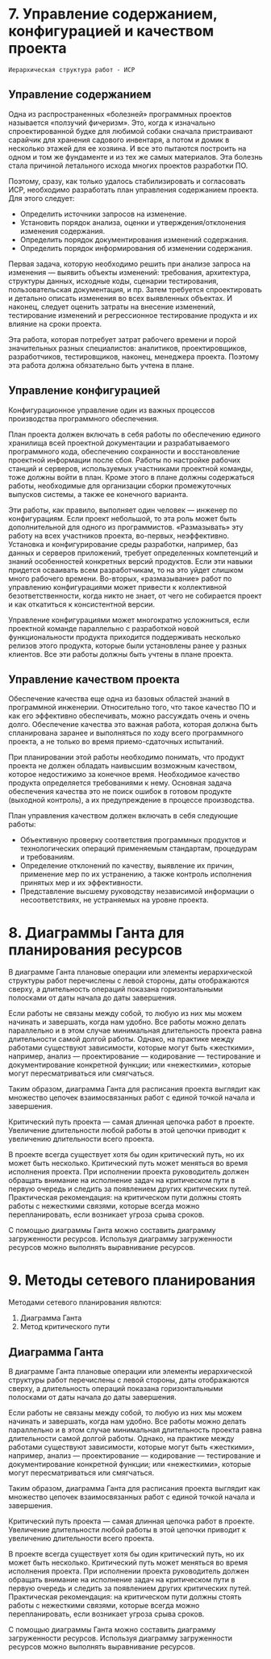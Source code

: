 # 7. Управление содержанием, конфигурацией и качеством проекта

    Иерархическая структура работ - ИСР

## Управление содержанием

Одна из распространенных «болезней» программных проектов называется «ползучий фичеризм». Это, когда к изначально спроектированной будке для любимой собаки сначала пристраивают сарайчик для хранения садового инвентаря, а потом и домик в несколько этажей для ее хозяина. И все это пытаются построить на одном и том же фундаменте и из тех же самых материалов. Эта болезнь стала причиной летального исхода многих проектов разработки ПО.

Поэтому, сразу, как только удалось стабилизировать и согласовать ИСР, необходимо разработать план управления содержанием проекта. Для этого следует:
  * Определить источники запросов на изменение.
  * Установить порядок анализа, оценки и утверждения/отклонения изменения содержания.
  * Определить порядок документирования изменений содержания.
  * Определить порядок информирования об изменении содержания. 

Первая задача, которую необходимо решить при анализе запроса на изменения — выявить объекты изменений: требования, архитектура, структуры данных, исходные коды, сценарии тестирования, пользовательская документация, и пр. Затем требуется спроектировать и детально описать изменения во всех выявленных объектах. И наконец, следует оценить затраты на внесение изменений, тестирование изменений и регрессионное тестирование продукта и их влияние на сроки проекта.

Эта работа, которая потребует затрат рабочего времени и порой значительных разных специалистов: аналитиков, проектировщиков, разработчиков, тестировщиков, наконец, менеджера проекта. Поэтому эта работа должна обязательно быть учтена в плане. 

## Управление конфигурацией

Конфигурационное управление один из важных процессов производства программного обеспечения.

План проекта должен включать в себя работы по обеспечению единого хранилища всей проектной документации и разрабатываемого программного кода, обеспечению сохранности и восстановление проектной информации после сбоя. Работы по настройке рабочих станций и серверов, используемых участниками проектной команды, тоже должны войти в план. Кроме этого в плане должны содержаться работы, необходимые для организации сборки промежуточных выпусков системы, а также ее конечного варианта.

Эти работы, как правило, выполняет один человек — инженер по конфигурациям. Если проект небольшой, то эта роль может быть дополнительной для одного из программистов. «Размазывать» эту работу на всех участников проекта, во-первых, неэффективно. Установка и конфигурирование среды разработки, например, баз данных и серверов приложений, требует определенных компетенций и знаний особенностей конкретных версий продуктов. Если эти навыки придется осваивать всем разработчикам, то на это уйдет слишком много рабочего времени. Во-вторых, «размазывание» работ по управлению конфигурациями может привести к коллективной безответственности, когда никто не знает, от чего не собирается проект и как откатиться к консистентной версии.

Управление конфигурациями может многократно усложниться, если проектной команде параллельно с разработкой новой функциональности продукта приходится поддерживать несколько релизов этого продукта, которые были установлены ранее у разных клиентов. Все эти работы должны быть учтены в плане проекта. 

## Управление качеством проекта

Обеспечение качества еще одна из базовых областей знаний в программной инженерии. Относительно того, что такое качество ПО и как его эффективно обеспечивать, можно рассуждать очень и очень долго. Обеспечение качества это важная работа, которая должна быть спланирована заранее и выполняться по ходу всего программного проекта, а не только во время приемо-сдаточных испытаний.

При планировании этой работы необходимо понимать, что продукт проекта не должен обладать наивысшим возможным качеством, которое недостижимо за конечное время. Необходимое качество продукта определяется требованиями к нему. Основная задача обеспечения качества это не поиск ошибок в готовом продукте (выходной контроль), а их предупреждение в процессе производства.

План управления качеством должен включать в себя следующие работы:
  * Объективную проверку соответствия программных продуктов и технологических операций применяемым стандартам, процедурам и требованиям.
  * Определение отклонений по качеству, выявление их причин, применение мер по их устранению, а также контроль исполнения принятых мер и их эффективности.
  * Представление высшему руководству независимой информации о несоответствиях, не устраняемых на уровне проекта. 

# 8. Диаграммы Ганта для планирования ресурсов

В диаграмме Ганта плановые операции или элементы иерархической структуры работ перечислены с левой стороны, даты отображаются сверху, а длительность операций показана горизонтальными полосками от даты начала до даты завершения. 

Если работы не связаны между собой, то любую из них мы можем начинать и завершать, когда нам удобно. Все работы можно делать параллельно и в этом случае минимальная длительность проекта равна длительности самой долгой работы. Однако, на практике между работами существуют зависимости, которые могут быть «жесткими», например, анализ — проектирование — кодирование — тестирование и документирование конкретной функции; или «нежесткими», которые могут пересматриваться или смягчаться. 

Таким образом, диаграмма Ганта для расписания проекта выглядит как множество цепочек взаимосвязанных работ с единой точкой начала и завершения.

Критический путь проекта — самая длинная цепочка работ в проекте. Увеличение длительности любой работы в этой цепочки приводит к увеличению длительности всего проекта. 

В проекте всегда существует хотя бы один критический путь, но их может быть несколько. Критический путь может меняться во время исполнения проекта. При исполнении проекта руководитель должен обращать внимание на исполнение задач на критическом пути в первую очередь и следить за появлением других критических путей. Практическая рекомендация: на критическом пути должны стоять работы с нежесткими связями, которые всегда можно перепланировать, если возникает угроза срыва сроков. 

С помощью диаграммы Ганта можно составить диаграмму загруженности ресурсов. Используя диаграмму загруженности ресурсов можно выполнять выравнивание ресурсов. 

# 9. Методы сетевого планирования

Методами сетевого планирования явлются:
  1. Диаграмма Ганта
  2. Метод критического пути

## Диаграмма Ганта

В диаграмме Ганта плановые операции или элементы иерархической структуры работ перечислены с левой стороны, даты отображаются сверху, а длительность операций показана горизонтальными полосками от даты начала до даты завершения. 

Если работы не связаны между собой, то любую из них мы можем начинать и завершать, когда нам удобно. Все работы можно делать параллельно и в этом случае минимальная длительность проекта равна длительности самой долгой работы. Однако, на практике между работами существуют зависимости, которые могут быть «жесткими», например, анализ — проектирование — кодирование — тестирование и документирование конкретной функции; или «нежесткими», которые могут пересматриваться или смягчаться. 

Таким образом, диаграмма Ганта для расписания проекта выглядит как множество цепочек взаимосвязанных работ с единой точкой начала и завершения.

Критический путь проекта — самая длинная цепочка работ в проекте. Увеличение длительности любой работы в этой цепочки приводит к увеличению длительности всего проекта. 

В проекте всегда существует хотя бы один критический путь, но их может быть несколько. Критический путь может меняться во время исполнения проекта. При исполнении проекта руководитель должен обращать внимание на исполнение задач на критическом пути в первую очередь и следить за появлением других критических путей. Практическая рекомендация: на критическом пути должны стоять работы с нежесткими связями, которые всегда можно перепланировать, если возникает угроза срыва сроков. 

С помощью диаграммы Ганта можно составить диаграмму загруженности ресурсов. Используя диаграмму загруженности ресурсов можно выполнять выравнивание ресурсов. 

## 

